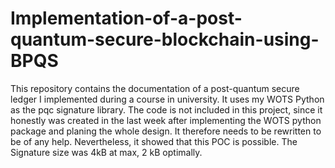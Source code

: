 # Implementation-of-a-post-quantum-secure-blockchain-using-BPQS
This repository contains the documentation of a post-quantum secure ledger I implemented during a course in university. It uses my WOTS Python as the pqc signature library. The code is not included in this project, since it honestly was created in the last week after implementing the WOTS python package and planing the whole design. It therefore needs to be rewritten to be of any help. Nevertheless, it showed that this POC is possible. The Signature size was 4kB at max, 2 kB optimally.
